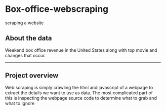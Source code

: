 # Box-office-webscraping
scraping a website
## About the data
Weekend box office revenue in the United States along with top movie and changes that occur.
__________________________________________________________________________________________________________________________________________________________________
## Project overview
Web scraping is simply crawling the html and javascript of a webpage to extract the details we want to use as data. The most complicated part of this is inspecting the webpage source code to determine what to grab and what to ignore

